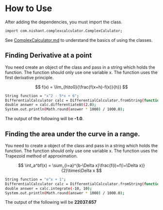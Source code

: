# How to Use

After adding the dependencies, you must import the class.

```bash
import com.nishant.complexcalculator.ComplexCalulator;
```
See [ComplexCalculator.md](ComplexCalculator.md) to understand the basics of using the classes.

## Finding Derivative at a point

You need create an object of the class and pass in a string which holds the function.
The function should only use one variable x.
The function uses the first derivative principle.

$$
f(x) = \lim_{h\to0}{\frac{f(x+h)-f(x)}{h}}
$$

```bash
String function = "x^2 - 5*x + 6";
DifferentialCalculator calc = DifferentialCalculator.fromString(function);
double answer = calc.differentiateAt(2.0);
System.out.println(Math.round(answer * 1000) / 1000.0);
```
The output of the following will be **-1.0**.

## Finding the area under the curve in a range.

You need to create a object of the class and pass in a string which holds the function.
The function should only use one variable x.
The function uses the Trapezoid method of approximation.

$$
\int_a^bf(x) = \sum_{i=a}^{b-\Delta x}\frac{f(i)+f(i+\Delta x)}{2}\times\Delta x
$$

```bash
String function = "e^x + 1";
DifferentialCalculator calc = DifferentialCalculator.fromString(function);
double answer = calc.integrate(-10, 10);
System.out.println(Math.round(answer * 1000) / 1000.0);
```
The output of the following will be **22037.657**